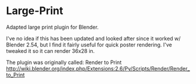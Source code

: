 Large-Print
===========

Adapted large print plugin for Blender.

I've no idea if this has been updated and looked after since it worked w/ Blender 2.54, but I find it fairly useful for quick poster rendering. I've tweaked it so it can render 36x28 in.

The plugin was originally called: Render to Print http://wiki.blender.org/index.php/Extensions:2.6/Py/Scripts/Render/Render_to_Print
